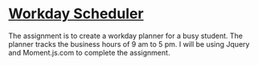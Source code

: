 # [Workday Scheduler](https://kristine-1977.github.io/Day-Planner/)

The assignment is to create a workday planner for a busy student. The planner tracks the business hours of 9 am to 5 pm.
I will be using Jquery and Moment.js.com to complete the assignment.
